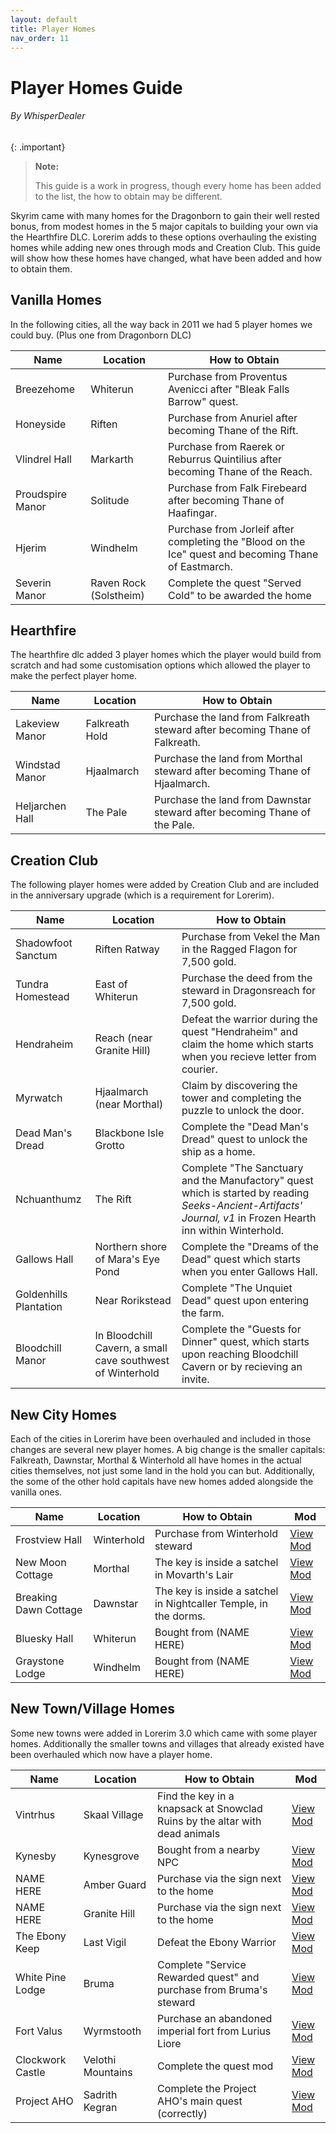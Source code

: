 ```yaml
---
layout: default
title: Player Homes
nav_order: 11
---
```

# Player Homes Guide
###### By WhisperDealer

{: .important}
>**Note:**
>
>This guide is a work in progress, though every home has been added to the list, the how to obtain may be different.

Skyrim came with many homes for the Dragonborn to gain their well rested bonus, from modest homes in the 5 major capitals to building your own via the Hearthfire DLC. Lorerim adds to these options overhauling the existing homes while adding new ones through mods and Creation Club. This guide will show how these homes have changed, what have been added and how to obtain them.

## Vanilla Homes

In the following cities, all the way back in 2011 we had 5 player homes we could buy. (Plus one from Dragonborn DLC)

| Name             | Location               | How to Obtain |
|------------------|------------------------|---------------|
| Breezehome       | Whiterun               | Purchase from Proventus Avenicci after "Bleak Falls Barrow" quest. |
| Honeyside        | Riften                 | Purchase from Anuriel after becoming Thane of the Rift. |
| Vlindrel Hall    | Markarth               | Purchase from Raerek or Reburrus Quintilius after becoming Thane of the Reach. |
| Proudspire Manor | Solitude               | Purchase from Falk Firebeard after becoming Thane of Haafingar. |
| Hjerim           | Windhelm               | Purchase from Jorleif after completing the "Blood on the Ice" quest and becoming Thane of Eastmarch. |
| Severin Manor    | Raven Rock (Solstheim) | Complete the quest "Served Cold" to be awarded the home |

## Hearthfire

The hearthfire dlc added 3 player homes which the player would build from scratch and had some customisation options which allowed the player to make the perfect player home.

| Name            | Location       | How to Obtain |
|-----------------|----------------|---------------|
| Lakeview Manor  | Falkreath Hold | Purchase the land from Falkreath steward after becoming Thane of Falkreath. |
| Windstad Manor  | Hjaalmarch     | Purchase the land from Morthal steward after becoming Thane of Hjaalmarch.  |
| Heljarchen Hall | The Pale       | Purchase the land from Dawnstar steward after becoming Thane of the Pale.   |

## Creation Club

The following player homes were added by Creation Club and are included in the anniversary upgrade (which is a requirement for Lorerim).

| Name               | Location                  | How to Obtain                                                                |
|--------------------|---------------------------|------------------------------------------------------------------------------|
| Shadowfoot Sanctum | Riften Ratway | Purchase from Vekel the Man in the Ragged Flagon for 7,500 gold. |
| Tundra Homestead   | East of Whiterun | Purchase the deed from the steward in Dragonsreach for 7,500 gold. |
| Hendraheim         | Reach (near Granite Hill) | Defeat the warrior during the quest "Hendraheim" and claim the home which starts when you recieve letter from courier. |
| Myrwatch           | Hjaalmarch (near Morthal) | Claim by discovering the tower and completing the puzzle to unlock the door. |
| Dead Man's Dread   | Blackbone Isle Grotto | Complete the "Dead Man's Dread" quest to unlock the ship as a home. |
| Nchuanthumz        | The Rift | Complete "The Sanctuary and the Manufactory" quest which is started by reading *Seeks-Ancient-Artifacts' Journal, v1* in Frozen Hearth inn within Winterhold. |
| Gallows Hall       | Northern shore of Mara's Eye Pond | Complete the "Dreams of the Dead" quest which starts when you enter Gallows Hall. |
| Goldenhills Plantation | Near Rorikstead | Complete "The Unquiet Dead" quest upon entering the farm. |
| Bloodchill Manor   | In Bloodchill Cavern, a small cave southwest of Winterhold | Complete the "Guests for Dinner" quest, which starts upon reaching Bloodchill Cavern or by recieving an invite. |

## New City Homes

Each of the cities in Lorerim have been overhauled and included in those changes are several new player homes. A big change is the smaller capitals: Falkreath, Dawnstar, Morthal & Winterhold all have homes in the actual cities themselves, not just some land in the hold you can but. Additionally, the some of the other hold capitals have new homes added alongside the vanilla ones.

| Name                  | Location   | How to Obtain                    | Mod |
|-----------------------|------------|----------------------------------|-----|
| Frostview Hall        | Winterhold | Purchase from Winterhold steward | [View Mod](https://www.nexusmods.com/skyrimspecialedition/mods/17127) |
| New Moon Cottage      | Morthal    | The key is inside a satchel in Movarth's Lair | [View Mod](https://www.nexusmods.com/skyrimspecialedition/mods/129512) |
| Breaking Dawn Cottage | Dawnstar   | The key is inside a satchel in Nightcaller Temple, in the dorms. | [View Mod](https://www.nexusmods.com/skyrimspecialedition/mods/130643) |
| Bluesky Hall          | Whiterun   | Bought from (NAME HERE) | [View Mod](https://www.nexusmods.com/skyrimspecialedition/mods/37982) |
| Graystone Lodge       | Windhelm   | Bought from (NAME HERE) | [View Mod](https://www.nexusmods.com/skyrimspecialedition/mods/42990) |

## New Town/Village Homes

Some new towns were added in Lorerim 3.0 which came with some player homes. Additionally the smaller towns and villages that already existed have been overhauled which now have a player home.

| Name             | Location          | How to Obtain | Mod |
|------------------|-------------------|---------------|-----|
| Vintrhus         | Skaal Village     | Find the key in a knapsack at Snowclad Ruins by the altar with dead animals  | [View Mod](https://www.nexusmods.com/skyrimspecialedition/mods/53733) |
| Kynesby          | Kynesgrove        | Bought from a nearby NPC  | [View Mod](https://www.nexusmods.com/skyrimspecialedition/mods/42639) |
| NAME HERE        | Amber Guard       | Purchase via the sign next to the home | [View Mod](https://www.nexusmods.com/skyrimspecialedition/mods/114252)     |
| NAME HERE        | Granite Hill      | Purchase via the sign next to the home | [View Mod](https://www.nexusmods.com/skyrimspecialedition/mods/14658)      |
| The Ebony Keep   | Last Vigil        | Defeat the Ebony Warrior | [View Mod](https://www.nexusmods.com/skyrimspecialedition/mods/76385) |
| White Pine Lodge | Bruma             | Complete "Service Rewarded quest" and purchase from Bruma's steward | [View Mod](https://www.nexusmods.com/skyrimspecialedition/mods/10917) |
| Fort Valus       | Wyrmstooth        | Purchase an abandoned imperial fort from Lurius Liore | [View Mod](https://www.nexusmods.com/skyrimspecialedition/mods/45565) |
| Clockwork Castle | Velothi Mountains | Complete the quest mod | [View Mod](https://www.nexusmods.com/skyrimspecialedition/mods/4155) |
| Project AHO      | Sadrith Kegran    | Complete the Project AHO's main quest (correctly) | [View Mod](https://www.nexusmods.com/skyrimspecialedition/mods/15996) |